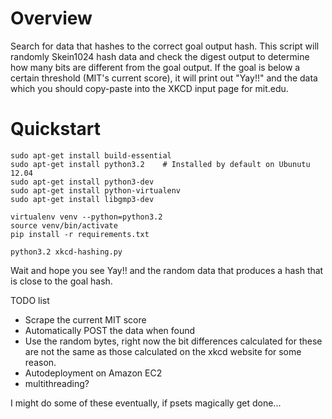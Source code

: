 # Overview

Search for data that hashes to the correct goal output hash. This script will randomly Skein1024 hash data and check the digest output to determine how many bits are different from the goal output. If the goal is below a certain threshold (MIT's current score), it will print out "Yay!!" and the data which you should copy-paste into the XKCD input page for mit.edu.

# Quickstart

	sudo apt-get install build-essential
	sudo apt-get install python3.2    # Installed by default on Ubunutu 12.04
	sudo apt-get install python3-dev
	sudo apt-get install python-virtualenv
	sudo apt-get install libgmp3-dev

    virtualenv venv --python=python3.2
    source venv/bin/activate
    pip install -r requirements.txt

    python3.2 xkcd-hashing.py

Wait and hope you see Yay!! and the random data that produces a hash that is close to the goal hash.

TODO list
+ Scrape the current MIT score
+ Automatically POST the data when found
+ Use the random bytes, right now the bit differences calculated for these are not the same as those calculated on the xkcd website for some reason.
+ Autodeployment on Amazon EC2
+ multithreading?

I might do some of these eventually, if psets magically get done...








